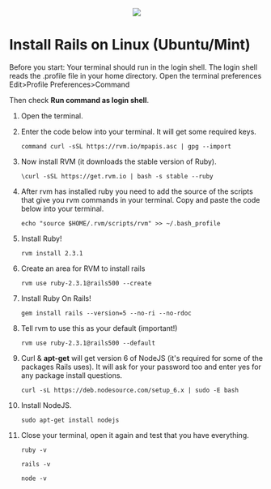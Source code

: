 <p align="center"><img src="https://github.com/coder-factory-academy/cf-guidline-css/blob/master/CFA.png"></p>

# Install Rails on Linux (Ubuntu/Mint)
Before you start: Your terminal should run in the login shell. The login shell reads the .profile file in your home directory. Open the terminal preferences Edit>Profile Preferences>Command

Then check **Run command as login shell**.

1. Open the terminal.
2. Enter the code below into your terminal. It will get some required keys.

    ```
    command curl -sSL https://rvm.io/mpapis.asc | gpg --import
    ```
3. Now install RVM (it downloads the stable version of Ruby).

    ```
    \curl -sSL https://get.rvm.io | bash -s stable --ruby
    ```
4. After rvm has installed ruby you need to add the source of the scripts that give you rvm commands in your terminal. Copy and paste the code below into your terminal.

    ```
    echo "source $HOME/.rvm/scripts/rvm" >> ~/.bash_profile
    ```
5. Install Ruby!

    ```
    rvm install 2.3.1
    ```
6. Create an area for RVM to install rails

    ```
    rvm use ruby-2.3.1@rails500 --create
    ```
7. Install Ruby On Rails!

    ```
    gem install rails --version=5 --no-ri --no-rdoc
    ```
8. Tell rvm to use this as your default (important!)

    ```
    rvm use ruby-2.3.1@rails500 --default
    ```
9. Curl &  **apt-get** will get version 6 of NodeJS (it's required for some of the packages Rails uses). It will ask for your password too and enter yes for any package install questions.

    ```
    curl -sL https://deb.nodesource.com/setup_6.x | sudo -E bash
    ```
10. Install NodeJS.

    ```
    sudo apt-get install nodejs
    ```
11. Close your terminal, open it again and test that you have everything.

    ```
    ruby -v
    ```
    ```
    rails -v
    ```
    ```
    node -v
    ```
